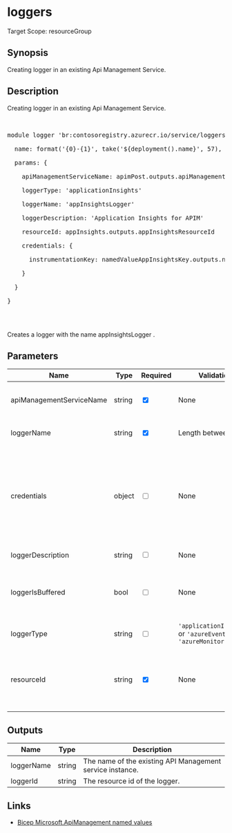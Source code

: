 # loggers

Target Scope: resourceGroup

## Synopsis
Creating logger in an existing Api Management Service.

## Description
Creating logger in an existing Api Management Service.<br>
<pre><br>
module logger 'br:contosoregistry.azurecr.io/service/loggers.bicep' = {<br>
  name: format('{0}-{1}', take('${deployment().name}', 57), 'logger')<br>
  params: {<br>
    apiManagementServiceName: apimPost.outputs.apiManagementServiceName<br>
    loggerType: 'applicationInsights'<br>
    loggerName: 'appInsightsLogger'<br>
    loggerDescription: 'Application Insights for APIM'<br>
    resourceId: appInsights.outputs.appInsightsResourceId<br>
    credentials: {<br>
      instrumentationKey: namedValueAppInsightsKey.outputs.namedValueValue<br>
    }<br>
  }<br>
}<br>
</pre><br>
<p>Creates a logger with the name appInsightsLogger .</p>

## Parameters
| Name | Type | Required | Validation | Default value | Description |
| -- |  -- | -- | -- | -- | -- |
| apiManagementServiceName | string | <input type="checkbox" checked> | None | <pre></pre> | The name of the existing API Management service instance. |
| loggerName | string | <input type="checkbox" checked> | Length between 1-80 | <pre></pre> | The resource name of the logger. |
| credentials | object | <input type="checkbox"> | None | <pre>{}</pre> | The name and sendRule connection string of the Event Hub for an AzureEventHub logger. Or an Instrumentation key for applicationInsights logger. |
| loggerDescription | string | <input type="checkbox"> | None | <pre>''</pre> |  |
| loggerIsBuffered | bool | <input type="checkbox"> | None | <pre>true</pre> | Whether records are buffered in the logger before publishing. Default is assumed to be true. |
| loggerType | string | <input type="checkbox"> | `'applicationInsights'` or `'azureEventHub'` or `'azureMonitor'` | <pre>'applicationInsights'</pre> | Logger type. You need to define one type. |
| resourceId | string | <input type="checkbox" checked> | None | <pre></pre> | The Azure Resource Id of a log target (either Azure Event Hub resource or Azure Application Insights resource). |
## Outputs
| Name | Type | Description |
| -- |  -- | -- |
| loggerName | string | The name of the existing API Management service instance. |
| loggerId | string | The resource id of the logger. |
## Links
- [Bicep Microsoft.ApiManagement named values](https://learn.microsoft.com/en-us/azure/templates/microsoft.apimanagement/service/loggers?pivots=deployment-language-bicep)


